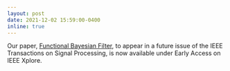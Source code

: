 ```yaml
---
layout: post
date: 2021-12-02 15:59:00-0400
inline: true
---
```


Our paper, [Functional Bayesian Filter](https://ieeexplore.ieee.org/document/9633213), to appear in a future issue of the IEEE Transactions on Signal Processing, is now available under Early Access on IEEE Xplore.
